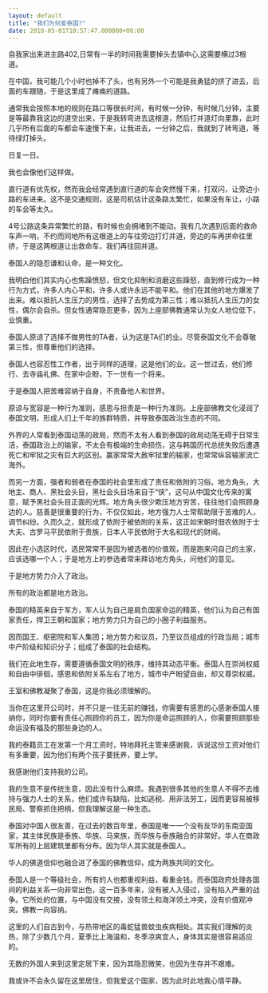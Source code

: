 ```yaml
---
layout: default
title: "我们为何爱泰国?"
date: 2018-05-01T10:57:47.000000+08:00
---
```


自我家出来进主路402,日常有一半的时间我需要掉头去镇中心,这需要横过3根道。


在中国，我可能几个小时也掉不了头，也有另外一个可能是我勇猛的挤了进去，后面的车跟随，于是这里成了瘫痪的道路。


通常我会按照本地的规则在路口等很长时间，有时候一分钟，有时候几分钟，主要是等最靠我这边的道空出来，于是我转弯进去这根道，然后打并道灯向里靠，此时几乎所有后面的车都会车速慢下来，让我进去，一分钟之后，我就到了转弯道，等待绿灯掉头。


日复一日。


我也会像他们这样做。


直行道有优先权，然而我会经常遇到直行道的车会突然慢下来，打双闪，让旁边小路的车进来。这不是交通规则，这是司机估计这条路太繁忙，如果没有车让，小路的车会等太久。


4号公路这条异常繁忙的路，有时候也会拥堵到不能动。我有几次遇到后面的救命车声一响，不约而同地所有这根道上的车往旁边打灯并道，旁边的车再拼命往里挤，于是这两根道让出救命车，我们再往回并道。


泰国人的隐忍谦和认命，是一种文化。


我明白他们其实内心也焦躁愤怒，但文化抑制和消磨这些躁怒，直到修行成为一种行为方式，许多人内心平和，许多人或许永远不能平和。他们在其他的地方爆发了出来。难以抵抗人生压力的男性，选择了去势成为第三性；难以抵抗人生压力的女性，偶尔会自杀。但女性通常隐忍更多，因为上座部佛教通常认为女人地位低下，业慎重。


泰国人原谅了选择不做男性的TA者，认为这是TA们的业。尽管泰国文化不会尊敬第三性，但尊重他们的选择。


泰国人也容忍性工作者，出于同样的道理，这是他们的业。这一世过去，他们修行、去寺庙礼佛、在家中企盼，下一世有一个将来。


于是泰国人把苦难容纳于自身，不责备他人和世界。


原谅与宽容是一种行为准则，感恩与担责是一种行为准则。上座部佛教文化浸润了泰国文明，形成人们上千年的族群特质，并导致泰国政治生态的不同。


外界的人常看到泰国动荡的政局，然而不太有人看到泰国的政局动荡无碍于日常生活，泰国政治上的输家，不太会有极端的生命损伤，这与韩国历代总统失败后遭遇死亡和牢狱之灾有巨大的区别。赢家常常大赦牢狱里的输家，也常常纵容输家流亡海外。


而另一方面，强者和弱者在泰国的社会里形成了责任和依附的习俗。地方角头，大地主、商人、黑社会头目，黑社会头目场来自于“侠”，这句从中国文化传来的寓意，赋予黑社会头目正面的光辉。地方角头很少欺压地方穷苦，往往他们会照顾身边的人。慈善是很重要的行为，不仅仅如此，地方强力人士常帮助限于苦难的人，调节纠纷。久而久之，就形成了依附于被依附的关系，这正如宋朝时佃农依附于士大夫、古罗马平民依附于贵族，日本人平民依附于大名和现代的财阀。


因此在小选区时代，选民常常不是因为被选者的价值观，而是跑来问自己的主家，应该选哪一个人；于是地方上的参选者常来拜访地方角头，问他们的意见。


于是地方势力介入了政治。


所有的政治都是地方政治。


泰国的精英来自于军方，军人认为自己是肩负国家命运的精英，他们认为自己有国家责任，捍卫王朝和国家；地方势力只为自己的小圈子利益服务。


因而国王、枢密院和军人集团；地方势力和议员，乃至议员组成的行政当局；城市中产阶级和知识分子；组成了泰国的社会结构。


我们在此地生存，需要遵循泰国文明的秩序，维持其动态平衡。泰国人在崇尚权威和自由中徘徊，感恩和依附关系左右了地方，城市中产盼望自由，却又尊崇权威。


王室和佛教凝聚了泰国，这是你我必须理解的。


当你在这里开公司时，并不只是一往无前的赚钱，你需要有感恩的心感谢泰国人接纳你，同时你要有责任心照顾你的员工，因为你是命运照顾的人，你需要照顾那些命运没有福及的那些身边的人。


我的泰籍员工在发第一个月工资时，特地拜托主管来感谢我，诉说这份工资对他们有多重要，因为他们有两个孩子要抚养，要上学。


我感谢他们支持我的公司。


我的生意不是传统生意，因此没有什么麻烦。我遇到很多其他的生意人不得不去维持与强力人士的关系，他们或许有缺陷，比如逃税、用非法劳工，因而更容易被移民局、警察抓住把柄，但我理解这是一种生态。


泰国对中国人很友善，在过去的数百年里，泰国是唯一一个没有反华的东南亚国家，其主体民族是泰族、华族、马来族，而华族与泰族融合的非常好。华人在商政军所有的上层建筑里都有分布。因为华人其实就是泰国人。


华人的佛道信仰也融合进了泰国的佛教信仰，成为两族共同的文化。


泰国人是一个等级社会，所有的人也都重视利益，看重金钱。而泰国政府处理各国间的利益关系一向非常出色，这一百多年来，没有被人入侵过，没有陷入严重的战争。它所处的位置，与中国没有交接，没有领土和海洋领土冲突，没有价值观冲突。佛教一向容纳。


这里的人们自古到今，与热带地区的毒蛇猛兽蚊虫疾病相处。其实我们理解的炎热，除了少数几个月，夏季比上海温和，冬季凉爽宜人，身体其实是很容易适应的。


无数的外国人来到这里定居下来，因为其隐忍微笑，也因为生存并不艰难。


我或许不会永久留在这里居住，但我爱这个国家，因为此时此地我心情平静。

